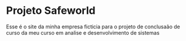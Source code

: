 # Projeto Safeworld 
Esse é o site da minha empresa ficticia para o projeto de conclusaão de curso da meu curso em analise e desenvolvimento de sistemas
